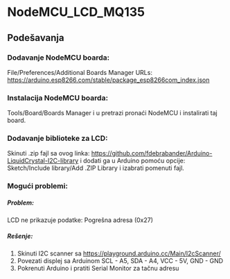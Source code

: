 # NodeMCU_LCD_MQ135 
## Podešavanja
### Dodavanje NodeMCU boarda: 
File/Preferences/Additional Boards Manager URLs: https://arduino.esp8266.com/stable/package_esp8266com_index.json
### Instalacija NodeMCU boarda: 
Tools/Board/Boards Manager i u pretrazi pronaći NodeMCU i instalirati taj board.
### Dodavanje biblioteke za LCD:
Skinuti .zip fajl sa ovog linka: https://github.com/fdebrabander/Arduino-LiquidCrystal-I2C-library i dodati ga u Arduino pomoću opcije: Sketch/Include library/Add .ZIP Library i izabrati pomenuti fajl.

### Mogući problemi:
##### Problem: 
LCD ne prikazuje podatke: Pogrešna adresa (0x27) 
##### Rešenje: 
1. Skinuti I2C scanner sa https://playground.arduino.cc/Main/I2cScanner/
2. Povezati displej sa Arduinom SCL - A5, SDA - A4, VCC - 5V, GND - GND
3. Pokrenuti Arduino i pratiti Serial Monitor za tačnu adresu
